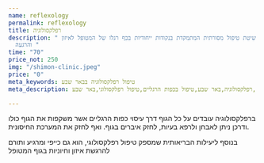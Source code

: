 ```yaml
---
name: reflexology
permalink: reflexology
title: רפלקסולוגיה
description: " שיטת טיפול מסורתית המתמקדת בנקודות ייחודיות בכף רגלו של המטופל לאיזון
  והרגעה "
time: "70"
price_not: 250
img: "/shimon-clinic.jpeg"
price: "0"
meta_keywords: טיפול רפלקסולוגיה בבאר שבע
meta_description: רפלקסולוגיה,באר שבע,טיפול בכפות הרגליים,טיפול רפלקסולוגי,באר שבע,

---
```

ברפלקסולוגיה עובדים על כל הגוף דרך עיסוי כפות הרגליים אשר משקפות את הגוף כולו ודרכן ניתן לאבחן ולרפא בעיות, לחזק איברים בגוף. ואף לחזק את המערכת החיסונית.

בנוסף ליעילות הבריאותית שמספק טיפול רפלקסולוגי, הוא גם כייפי ומרגיע ותורם להרגשת איזון וחיוניות בגוף המטופל